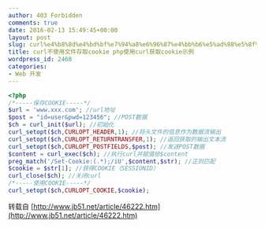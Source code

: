 ```yaml
---
author: 403 Forbidden
comments: true
date: 2016-02-13 15:49:45+00:00
layout: post
slug: curl%e4%b8%8d%e4%bd%bf%e7%94%a8%e6%96%87%e4%bb%b6%e5%ad%98%e5%8f%96cookie-php%e4%bd%bf%e7%94%a8curl%e8%8e%b7%e5%8f%96cookie%e7%a4%ba%e4%be%8b
title: curl不使用文件存取cookie php使用curl获取cookie示例
wordpress_id: 2468
categories:
- Web 开发
---
```

```php
<?php
/*-----保存COOKIE-----*/
$url = 'www.xxx.com'; //url地址
$post = "id=user&pwd=123456"; //POST数据
$ch = curl_init($url); //初始化
curl_setopt($ch,CURLOPT_HEADER,1); //将头文件的信息作为数据流输出
curl_setopt($ch,CURLOPT_RETURNTRANSFER,1); //返回获取的输出文本流
curl_setopt($ch,CURLOPT_POSTFIELDS,$post); //发送POST数据
$content = curl_exec($ch); //执行curl并赋值给$content
preg_match('/Set-Cookie:(.*);/iU',$content,$str); //正则匹配
$cookie = $str[1]; //获得COOKIE（SESSIONID）
curl_close($ch); //关闭curl
/*-----使用COOKIE-----*/
curl_setopt($ch,CURLOPT_COOKIE,$cookie);
```


转载自 [http://www.jb51.net/article/46222.htm](http://www.jb51.net/article/46222.htm)
